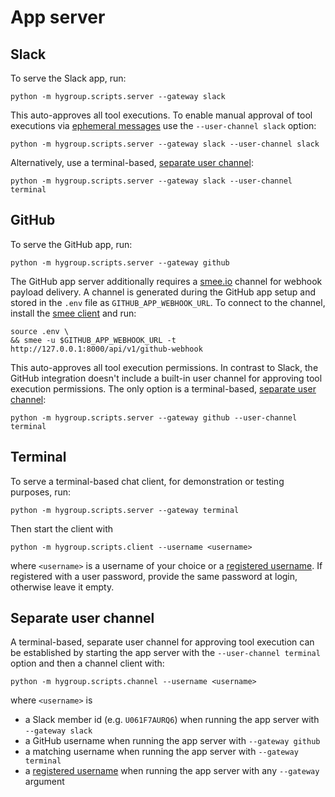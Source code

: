 # App server

## Slack

To serve the Slack app, run:

```shell
python -m hygroup.scripts.server --gateway slack
```

This auto-approves all tool executions. To enable manual approval of tool executions via [ephemeral messages](https://api.slack.com/surfaces/messages#ephemeral) use the `--user-channel slack` option:

```shell
python -m hygroup.scripts.server --gateway slack --user-channel slack
```

Alternatively, use a terminal-based, [separate user channel](#separate-user-channel):

```shell
python -m hygroup.scripts.server --gateway slack --user-channel terminal
```

## GitHub

To serve the GitHub app, run:

```shell
python -m hygroup.scripts.server --gateway github
```

The GitHub app server additionally requires a [smee.io](https://smee.io/) channel for webhook payload delivery. A channel is generated during the GitHub app setup and stored in the `.env` file as `GITHUB_APP_WEBHOOK_URL`. To connect to the channel, install the [smee client](https://github.com/probot/smee-client) and run:

```shell
source .env \
&& smee -u $GITHUB_APP_WEBHOOK_URL -t http://127.0.0.1:8000/api/v1/github-webhook
```

This auto-approves all tool execution permissions. In contrast to Slack, the GitHub integration doesn't include a built-in user channel for approving tool execution permissions. The only option is a terminal-based, [separate user channel](#separate-user-channel):

```shell
python -m hygroup.scripts.server --gateway github --user-channel terminal
```

## Terminal

To serve a terminal-based chat client, for demonstration or testing purposes, run:

```shell
python -m hygroup.scripts.server --gateway terminal
```

Then start the client with

```shell
python -m hygroup.scripts.client --username <username>
```

where `<username>` is a username of your choice or a [registered username](user-registry.md). If registered with a user password, provide the same password at login, otherwise leave it empty.

## Separate user channel

A terminal-based, separate user channel for approving tool execution can be established by starting the app server with the `--user-channel terminal` option and then a channel client with:

```shell
python -m hygroup.scripts.channel --username <username>
```

where `<username>` is

- a Slack member id (e.g. `U061F7AURQ6`) when running the app server with `--gateway slack`
- a GitHub username when running the app server with `--gateway github`
- a matching username when running the app server with `--gateway terminal`
- a [registered username](user-registry.md) when running the app server with any `--gateway` argument
